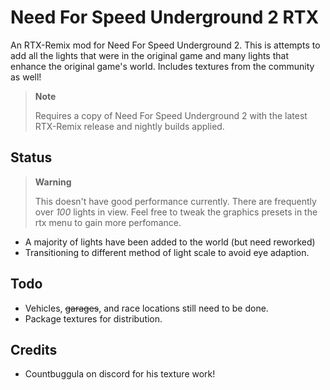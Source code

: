 # Need For Speed Underground 2 RTX
An RTX-Remix mod for Need For Speed Underground 2. This is attempts to add all the lights that were in the original game and many lights that enhance the original game's world. Includes textures from the community as well!

> **Note**
> 
> Requires a copy of Need For Speed Underground 2 with the latest RTX-Remix release and nightly builds applied.

## Status
> **Warning**
> 
> This doesn't have good performance currently. There are frequently over _100_ lights in view. Feel free to tweak the graphics presets in the rtx menu to gain more perfomance.

- A majority of lights have been added to the world (but need reworked)
- Transitioning to different method of light scale to avoid eye adaption.
  
## Todo
- Vehicles, ~~garages~~, and race locations still need to be done.
- Package textures for distribution.

## Credits
- Countbuggula on discord for his texture work!
